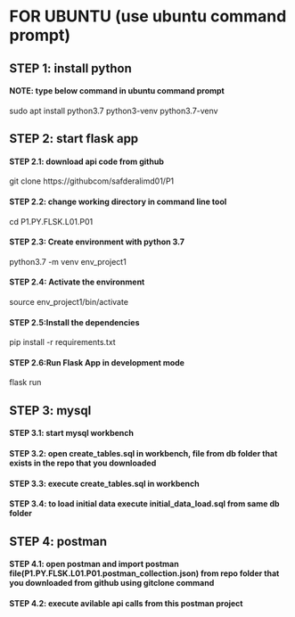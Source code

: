# FOR UBUNTU (use ubuntu command prompt) 
## STEP 1: install python
#### NOTE: type below command in ubuntu command prompt
sudo apt install python3.7 python3-venv python3.7-venv

## STEP 2: start flask app

#### STEP 2.1: download api code from github
git clone https://githubcom/safderalimd01/P1

#### STEP 2.2: change working directory in command line tool
cd P1.PY.FLSK.L01.P01

#### STEP 2.3: Create environment with python 3.7
python3.7 -m venv env_project1

#### STEP 2.4: Activate the environment
source env_project1/bin/activate

#### STEP 2.5:Install the dependencies
pip install -r requirements.txt

#### STEP 2.6:Run Flask App in development mode
flask run

## STEP 3: mysql
#### STEP 3.1: start mysql workbench
#### STEP 3.2: open create_tables.sql in workbench, file from db folder that exists in the repo that you downloaded
#### STEP 3.3: execute create_tables.sql in workbench
#### STEP 3.4: to load initial data execute initial_data_load.sql from same db folder

## STEP 4: postman
#### STEP 4.1: open postman and import postman file(P1.PY.FLSK.L01.P01.postman_collection.json) from repo folder that you downloaded from github using gitclone command
#### STEP 4.2: execute avilable api calls from this postman project



